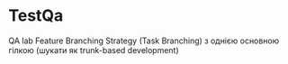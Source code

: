 # TestQa
QA lab
Feature Branching Strategy (Task Branching) з однією основною гілкою (шукати як trunk-based development)
